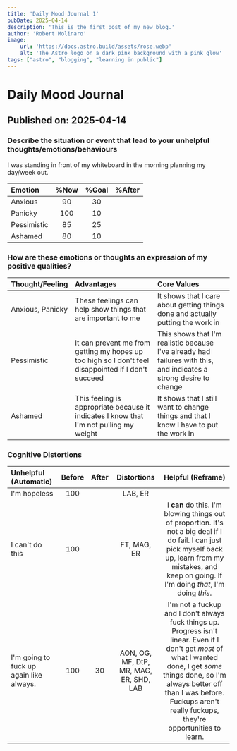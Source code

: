 ```yaml
---
title: 'Daily Mood Journal 1'
pubDate: 2025-04-14
description: 'This is the first post of my new blog.'
author: 'Robert Molinaro'
image:
    url: 'https://docs.astro.build/assets/rose.webp'
    alt: 'The Astro logo on a dark pink background with a pink glow'
tags: ["astro", "blogging", "learning in public"]
---
```

# Daily Mood Journal

## Published on: 2025-04-14
 
 ### Describe the situation or event that lead to your unhelpful thoughts/emotions/behaviours
 I was standing in front of my whiteboard in the morning planning my day/week out.

 |    Emotion    | %Now  | %Goal |  %After |
 |:--------------|:-----:|:-----:|:-------:|
 | Anxious       |   90  |  30   |         |
 | Panicky       |  100  |  10   |         |
 | Pessimistic   |   85  |  25   |         |
 | Ashamed       |   80  |  10   |         |

 ### How are these emotions or thoughts an expression of my positive qualities?

 |  Thought/Feeling  |          Advantages         |         Core Values         |
 |:------------------|:----------------------------|:----------------------------|
 | Anxious, Panicky  | These feelings can help show things that are important to me | It shows that I care about getting things done and actually putting the work in |
 | Pessimistic | It can prevent me from getting my hopes up too high so I don't feel disappointed if I don't succeed | This shows that I'm realistic because I've already had failures with this, and indicates a strong desire to change |
 | Ashamed | This feeling is appropriate because it indicates I know that I'm not pulling my weight | It shows that I still want to change things and that I know I have to put the work in |

 ### Cognitive Distortions

 | Unhelpful (Automatic) | Before | After | Distortions | Helpful (Reframe) |
 |:----------------------|:------:|:-----:|:-----------:|:-----------------:|
 | I'm hopeless | 100 |  | LAB, ER |  |
 | I can't do this | 100 |  | FT, MAG, ER | I **can** do this. I'm blowing things out of proportion. It's not a big deal if I do fail. I can just pick myself back up, learn from my mistakes, and keep on going. If I'm doing *that*, I'm doing *this*.|
 | I'm going to fuck up again like always. | 100 | 30 | AON, OG, MF, DtP, MR, MAG, ER, SHD, LAB | I'm not a fuckup and I don't always fuck things up. Progress isn't linear. Even if I don't get *most* of what I wanted done, I get *some* things done, so I'm always better off than I was before. Fuckups aren't really fuckups, they're opportunities to learn. |

 